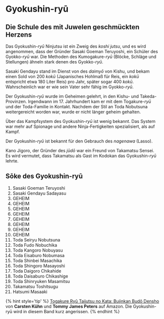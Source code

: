 # Gyokushin-ryū



## Die Schule des mit Juwelen geschmückten Herzens

Das Gyokushin-*ryū* Ninjutsu ist ein Zweig des *koshi jutsu*, und es wird angenommen, dass der Gründer Sasaki Goeman Teruyoshi, ein Schüler des Gyokko-*ryū* war. Die Methoden des Kumogakure-*ryū* (Blöcke, Schläge und Stellungen) ähneln stark denen des Gyokko-*ryū*.

Sasaki Gendayu stand im Dienst von des *daimyō* von Kishu, und bekam einen Sold von 200 *kokū* (Japanisches Hohlmaß für Reis, ein *kokū* entspricht etwa 180 Liter Reis) pro Jahr, später sogar 400 *kokū*. Wahrscheinlich war er wie sein Vater sehr fähig im Gyokko-*ryū*.

Der Gyokushin-*ryū* wurde im Geheimen gelehrt, in den Kishu- und Takeda-Provinzen. Irgendwann im 17. Jahrhundert kam er mit dem Togakure-*ryū* und der Toda-Familie in Kontakt. Nachdem der Stil an Toda Nobutsuna weitergereicht worden war, wurde er nicht länger geheim gehalten.

Über das Kampfsystem des Gyokushin-*ryū* ist wenig bekannt. Das System war mehr auf Spionage und andere Ninja-Fertigkeiten spezialisiert, als auf Kampf.

Der Gyokushin-*ryū* ist bekannt für den Gebrauch des *nagenawa* (Lasso).

Kano Jigoro, der Gründer des *jūdō* war ein Freund von Takamatsu Sensei. Es wird vermutet, dass Takamatsu als Gast im Kodokan das Gyokushin-*ryū* lehrte.


## Sōke des Gyokushin-ryū

1. Sasaki Goeman Teruyoshi
2. Sasaki Gendayu Sadayasu
3. GEHEIM
4. GEHEIM
5. GEHEIM
6. GEHEIM
7. GEHEIM
8. GEHEIM
9. GEHEIM
10. GEHEIM
11. Toda Seiryu Nobutsuna
12. Toda Fudo Nobuchika
13. Toda Kangoro Nobuyasu
14. Toda Eisaburo Nobumasa
15. Toda Shinbei Masachika
16. Toda Shingoro Masayoshi
17. Toda Daigoro Chikahide
18. Toda Daisaburo Chikashige
19. Toda Shinryuken Masamitsu
20. Takamatsu Toshitsugu
21. Hatsumi Masaaki

{% hint style='tip' %}
[Togakure Ryû Taijutsu no Kata: Bujinkan Budô Densho](https://www.amazon.de/gp/product/3924862184?ie=UTF8&tag=kogakurede-21&linkCode=as2&camp=1638&creative=6742&creativeASIN=3924862184) von **Carsten Kühn** und **Tommy James Peters** auf Amazon. Die Gyokushin-ryū wird in diesem Band kurz angerissen.
{% endhint %}
